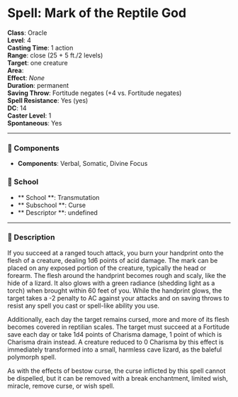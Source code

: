 
# Spell: Mark of the Reptile God
**Class**: Oracle  
**Level**: 4  
**Casting Time**: 1 action  
**Range**: close (25 + 5 ft./2 levels)  
**Target**: one creature  
**Area**:   
**Effect**: _None_  
**Duration**: permanent  
**Saving Throw**: Fortitude negates (+4 vs. Fortitude negates)  
**Spell Resistance**: Yes (yes)  
**DC**: 14  
**Caster Level**: 1  
**Spontaneous**: Yes

---

### 🔮 Components
- **Components**: Verbal, Somatic, Divine Focus

### 🏫 School
- ** School **: Transmutation
- ** Subschool **: Curse
- ** Descriptor **: undefined
---

### 📜 Description
If you succeed at a ranged touch attack, you burn your handprint onto the flesh of a creature, dealing 1d6 points of acid damage. The mark can be placed on any exposed portion of the creature, typically the head or forearm. The flesh around the handprint becomes rough and scaly, like the hide of a lizard. It also glows with a green radiance (shedding light as a torch) when brought within 60 feet of you. While the handprint glows, the target takes a -2 penalty to AC against your attacks and on saving throws to resist any spell you cast or spell-like ability you use.

Additionally, each day the target remains cursed, more and more of its flesh becomes covered in reptilian scales. The target must succeed at a Fortitude save each day or take 1d4 points of Charisma damage, 1 point of which is Charisma drain instead. A creature reduced to 0 Charisma by this effect is immediately transformed into a small, harmless cave lizard, as the baleful polymorph spell.

As with the effects of bestow curse, the curse inflicted by this spell cannot be dispelled, but it can be removed with a break enchantment, limited wish, miracle, remove curse, or wish spell.

